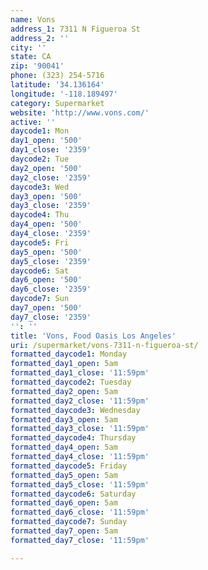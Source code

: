 ```yaml
---
name: Vons
address_1: 7311 N Figueroa St
address_2: ''
city: ''
state: CA
zip: '90041'
phone: (323) 254-5716
latitude: '34.136164'
longitude: '-118.189497'
category: Supermarket
website: 'http://www.vons.com/'
active: ''
daycode1: Mon
day1_open: '500'
day1_close: '2359'
daycode2: Tue
day2_open: '500'
day2_close: '2359'
daycode3: Wed
day3_open: '500'
day3_close: '2359'
daycode4: Thu
day4_open: '500'
day4_close: '2359'
daycode5: Fri
day5_open: '500'
day5_close: '2359'
daycode6: Sat
day6_open: '500'
day6_close: '2359'
daycode7: Sun
day7_open: '500'
day7_close: '2359'
'': ''
title: 'Vons, Food Oasis Los Angeles'
uri: /supermarket/vons-7311-n-figueroa-st/
formatted_daycode1: Monday
formatted_day1_open: 5am
formatted_day1_close: '11:59pm'
formatted_daycode2: Tuesday
formatted_day2_open: 5am
formatted_day2_close: '11:59pm'
formatted_daycode3: Wednesday
formatted_day3_open: 5am
formatted_day3_close: '11:59pm'
formatted_daycode4: Thursday
formatted_day4_open: 5am
formatted_day4_close: '11:59pm'
formatted_daycode5: Friday
formatted_day5_open: 5am
formatted_day5_close: '11:59pm'
formatted_daycode6: Saturday
formatted_day6_open: 5am
formatted_day6_close: '11:59pm'
formatted_daycode7: Sunday
formatted_day7_open: 5am
formatted_day7_close: '11:59pm'

---
```

